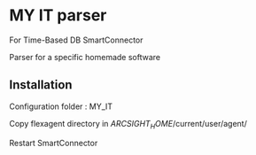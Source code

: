 # MY IT parser
For Time-Based DB SmartConnector

Parser for a specific homemade software

## Installation
Configuration folder : MY_IT

Copy flexagent directory in $ARCSIGHT_HOME$/current/user/agent/

Restart SmartConnector
